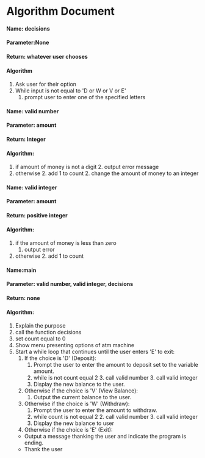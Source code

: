 # Algorithm Document


#### Name: decisions
#### Parameter:None
#### Return: whatever user chooses 
#### Algorithm
1. Ask user for their option 
2.  While input is not equal to 'D or W or V or E' 
    1. prompt user to enter one of the specified letters


#### Name: valid number
#### Parameter: amount
#### Return: Integer
#### Algorithm:
1. if amount of money is not a digit 
   2. output error message
2. otherwise
   2. add 1 to count 
   2. change the amount of money to an integer

#### Name: valid integer
#### Parameter: amount
#### Return: positive integer
#### Algorithm:
1. if the amount of money is less than zero
   1. output error
2. otherwise
   2. add 1 to count 

#### Name:main
#### Parameter: valid number, valid integer, decisions
#### Return: none
#### Algorithm:
1. Explain the purpose
2. call the function decisions
3. set count equal to 0
4. Show menu presenting options of atm machine 
4. Start a while loop that continues until the user enters 'E' to exit:
   1. If the choice is 'D' (Deposit):
      1. Prompt the user to enter the amount to deposit set to the variable amount.
      2. while is not count equal 2
         3. call valid number
         3. call valid integer
      4. Display the new balance to the user.
   4. Otherwise if the choice is 'V' (View Balance):
      1. Output the current balance to the user.
   5. Otherwise if the choice is 'W' (Withdraw):
      1. Prompt the user to enter the amount to withdraw.
      2. while count is not equal 2
         2. call valid number
         3. call valid integer
      4. Display the new balance to user
   6. Otherwise if the choice is 'E' (Exit):
   - Output a message thanking the user and indicate the program is ending.
   - Thank the user

